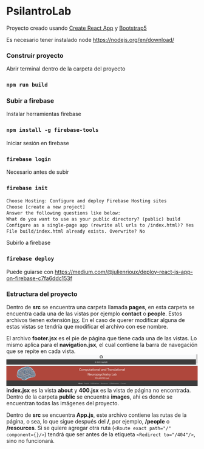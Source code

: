 #   PsilantroLab

Proyecto creado usando [Create React App](https://github.com/facebook/create-react-app) y [Bootstrap5](https://getbootstrap.com/docs/5.0/getting-started/introduction/)

Es necesario tener instalado node 
https://nodejs.org/en/download/

### Construir proyecto
Abrir terminal dentro de la carpeta del proyecto
### `npm run build`

### Subir a firebase
Instalar herramientas firebase
### `npm install -g firebase-tools`

Iniciar sesión en firebase
### `firebase login`

Necesario antes de subir
### `firebase init`

    Choose Hosting: Configure and deploy Firebase Hosting sites
    Choose [create a new project]
    Answer the following questions like below:
    What do you want to use as your public directory? (public) build
    Configure as a single-page app (rewrite all urls to /index.html)? Yes
    File build/index.html already exists. Overwrite? No

Subirlo a firebase
### `firebase deploy`


Puede guiarse con https://medium.com/@julienrioux/deploy-react-js-app-on-firebase-c7fa6ddc153f


### Estructura del proyecto
Dentro de **src** se encuentra una carpeta llamada **pages**, en esta carpeta se encuentra cada una de las vistas por ejemplo **contact** o **people**. Estos archivos tienen extensión [jsx](https://reactjs.org/docs/introducing-jsx.html). En el caso de querer modificar alguna de estas vistas se tendría que modificar el archivo con ese nombre.

El archivo **footer.jsx** es el pie de página que tiene cada una de las vistas. Lo mismo aplica para el **navigation.jsx**, el cual contiene la barra de navegación que se repite en cada vista.
![Footer](https://github.com/psilantrolab/website/blob/main/footer.png)
![Navigation](https://github.com/psilantrolab/website/blob/main/navigation.png)
**index.jsx** es la vista **about** y **400.jsx** es la vista de página no encontrada.
Dentro de la carpeta **public** se encuentra **images**, ahí es donde se encuentran todas las imágenes del proyecto.

Dentro de **src** se encuentra **App.js**, este archivo contiene las rutas de la página, o sea, lo que sigue después del **/**, por ejemplo, **/people** o **/resources**. Si se quiere agregar otra ruta (`<Route exact path="/" component={}/>`) tendrá que ser antes de la etiqueta `<Redirect to="/404"/>`, sino no funcionará. 




